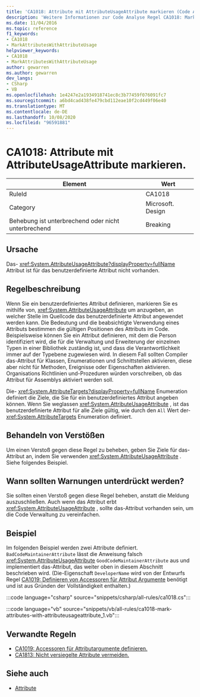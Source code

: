 ```yaml
---
title: 'CA1018: Attribute mit AttributeUsageAttribute markieren (Code Analyse)'
description: 'Weitere Informationen zur Code Analyse Regel CA1018: Markieren von Attributen mit AttributeUsageAttribute'
ms.date: 11/04/2016
ms.topic: reference
f1_keywords:
- CA1018
- MarkAttributesWithAttributeUsage
helpviewer_keywords:
- CA1018
- MarkAttributesWithAttributeUsage
author: gewarren
ms.author: gewarren
dev_langs:
- CSharp
- VB
ms.openlocfilehash: 1e4247e2a1934918741ec8c3b77459f076091fc7
ms.sourcegitcommit: a6bd4cad438fe479cbd112eae10f2cd449f06e40
ms.translationtype: MT
ms.contentlocale: de-DE
ms.lasthandoff: 10/08/2020
ms.locfileid: "96591881"
---
```

# <a name="ca1018-mark-attributes-with-attributeusageattribute"></a>CA1018: Attribute mit AttributeUsageAttribute markieren.

| Element                                     | Wert            |
|------------------------------------------|------------------|
| RuleId                                   | CA1018           |
| Category                                 | Microsoft. Design |
| Behebung ist unterbrechend oder nicht unterbrechend | Breaking         |

## <a name="cause"></a>Ursache

Das- <xref:System.AttributeUsageAttribute?displayProperty=fullName> Attribut ist für das benutzerdefinierte Attribut nicht vorhanden.

## <a name="rule-description"></a>Regelbeschreibung

Wenn Sie ein benutzerdefiniertes Attribut definieren, markieren Sie es mithilfe von, <xref:System.AttributeUsageAttribute> um anzugeben, an welcher Stelle im Quellcode das benutzerdefinierte Attribut angewendet werden kann. Die Bedeutung und die beabsichtigte Verwendung eines Attributs bestimmen die gültigen Positionen des Attributs im Code. Beispielsweise können Sie ein Attribut definieren, mit dem die Person identifiziert wird, die für die Verwaltung und Erweiterung der einzelnen Typen in einer Bibliothek zuständig ist, und dass die Verantwortlichkeit immer auf der Typebene zugewiesen wird. In diesem Fall sollten Compiler das-Attribut für Klassen, Enumerationen und Schnittstellen aktivieren, diese aber nicht für Methoden, Ereignisse oder Eigenschaften aktivieren. Organisations Richtlinien und-Prozeduren würden vorschreiben, ob das Attribut für Assemblys aktiviert werden soll.

Die- <xref:System.AttributeTargets?displayProperty=fullName> Enumeration definiert die Ziele, die Sie für ein benutzerdefiniertes Attribut angeben können. Wenn Sie weglassen <xref:System.AttributeUsageAttribute> , ist das benutzerdefinierte Attribut für alle Ziele gültig, wie durch den `All` Wert der- <xref:System.AttributeTargets> Enumeration definiert.

## <a name="how-to-fix-violations"></a>Behandeln von Verstößen

Um einen Verstoß gegen diese Regel zu beheben, geben Sie Ziele für das-Attribut an, indem Sie verwenden <xref:System.AttributeUsageAttribute> . Siehe folgendes Beispiel.

## <a name="when-to-suppress-warnings"></a>Wann sollten Warnungen unterdrückt werden?

Sie sollten einen Verstoß gegen diese Regel beheben, anstatt die Meldung auszuschließen. Auch wenn das Attribut erbt <xref:System.AttributeUsageAttribute> , sollte das-Attribut vorhanden sein, um die Code Verwaltung zu vereinfachen.

## <a name="example"></a>Beispiel

Im folgenden Beispiel werden zwei Attribute definiert. `BadCodeMaintainerAttribute` lässt die Anweisung falsch <xref:System.AttributeUsageAttribute> `GoodCodeMaintainerAttribute` aus und implementiert das-Attribut, das weiter oben in diesem Abschnitt beschrieben wird. (Die-Eigenschaft `DeveloperName` wird von der Entwurfs Regel [CA1019: Definieren von Accessoren für Attribut Argumente](ca1019.md) benötigt und ist aus Gründen der Vollständigkeit enthalten.)

:::code language="csharp" source="snippets/csharp/all-rules/ca1018.cs":::

:::code language="vb" source="snippets/vb/all-rules/ca1018-mark-attributes-with-attributeusageattribute_1.vb":::

## <a name="related-rules"></a>Verwandte Regeln

- [CA1019: Accessoren für Attributargumente definieren.](ca1019.md)
- [CA1813: Nicht versiegelte Attribute vermeiden.](ca1813.md)

## <a name="see-also"></a>Siehe auch

- [Attribute](../../../standard/design-guidelines/attributes.md)
